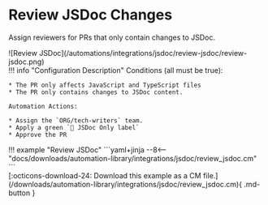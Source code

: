 # Review JSDoc Changes

Assign reviewers for PRs that only contain changes to JSDoc.

<div class="automationImage" markdown="1">
![Review JSDoc](/automations/integrations/jsdoc/review-jsdoc/review-jsdoc.png)
</div>
<div class="automationDescription" markdown="1">
!!! info "Configuration Description"
    Conditions (all must be true):

    * The PR only affects JavaScript and TypeScript files
    * The PR only contains changes to JSDoc content.

    Automation Actions:

    * Assign the `ORG/tech-writers` team.
    * Apply a green `📓 JSDoc Only label`
    * Approve the PR

</div>
<div class="automationExample" markdown="1">
!!! example "Review JSDoc"
    ```yaml+jinja
    --8<-- "docs/downloads/automation-library/integrations/jsdoc/review_jsdoc.cm"
    ```
    <div class="result" markdown>
      <span>
      [:octicons-download-24: Download this example as a CM file.](/downloads/automation-library/integrations/jsdoc/review_jsdoc.cm){ .md-button }
      </span>
    </div>
</div>